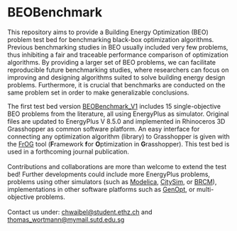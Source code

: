 # BEOBenchmark
This repository aims to provide a Building Energy Optimization (BEO) problem test bed for benchmarking black-box optimization algorithms. Previous benchmarking studies in BEO usually included very few problems, thus inhibiting a fair and traceable performance comparison of optimization algorithms. By providing a larger set of BEO problems, we can facilitate reproducible future benchmarking studies, where researchers can focus on improving and designing algorithms suited to solve building energy design problems. Furthermore, it is crucial that benchmarks are conducted on the same problem set in order to make generalizable conclusions. 

The first test bed version [BEOBenchmark_V1](../master/BEOBenchmark_V1) includes 15 single-objective BEO problems from the literature, all using EnergyPlus as simulator. Original files are updated to EnergyPlus V 8.5.0 and implemented in Rhinoceros 3D Grasshopper as common software platform. An easy interface for connecting any optimization algorithm (library) to Grasshopper is given with the [FrOG](https://github.com/Tomalwo/FrOG) tool (**F**ramework **f**or **O**ptimization in **G**rasshopper). This test bed is used in a forthcoming journal publication. 
\
\
Contributions and collaborations are more than welcome to extend the test bed! Further developments could include more EnergyPlus problems, problems using other simulators (such as [Modelica](https://simulationresearch.lbl.gov/modelica/), [CitySim](https://citysim.epfl.ch/), or [BRCM](https://brcm.ethz.ch/doku.php)), implementations in other software platforms such as [GenOpt](https://simulationresearch.lbl.gov/GO/), or multi-objective problems. 
\
\
Contact us under: chwaibel@student.ethz.ch and thomas_wortmann@mymail.sutd.edu.sg
